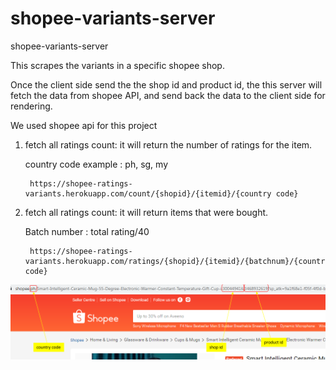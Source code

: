# shopee-variants-server
shopee-variants-server

This scrapes the variants in a specific shopee shop.

Once the client side send the the shop id and product id, the this server will fetch the data from shopee API, and send back the data to the client side for rendering.

We used shopee api for this project


1. fetch all ratings count: it will return the number of ratings for the item.
   
   country code example : ph, sg, my

        https://shopee-ratings-variants.herokuapp.com/count/{shopid}/{itemid}/{country code}
        
2. fetch all ratings count: it will return items that were bought.

   Batch number : total rating/40


        https://shopee-ratings-variants.herokuapp.com/ratings/{shopid}/{itemid}/{batchnum}/{country code}
          
    
![Exampl](/photo/url.PNG)
